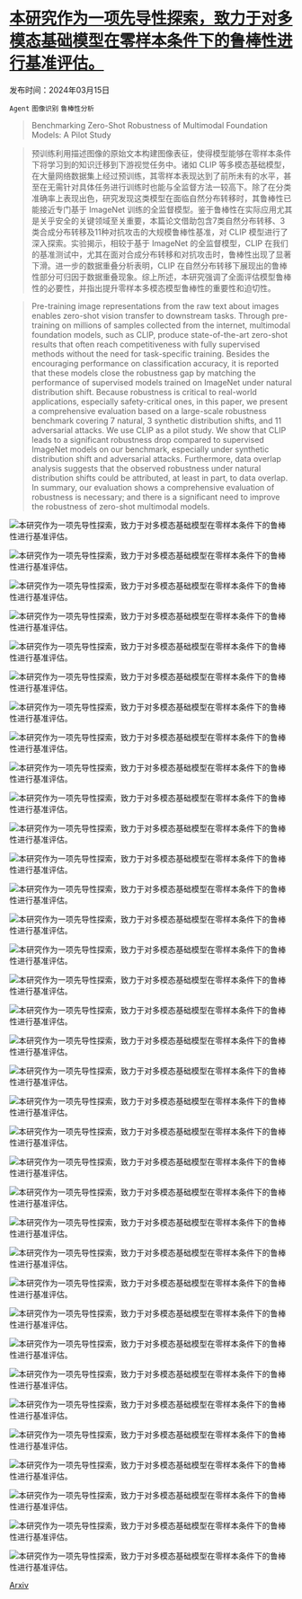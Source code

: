 # [本研究作为一项先导性探索，致力于对多模态基础模型在零样本条件下的鲁棒性进行基准评估。](https://arxiv.org/abs/2403.10499)

发布时间：2024年03月15日

`Agent` `图像识别` `鲁棒性分析`

> Benchmarking Zero-Shot Robustness of Multimodal Foundation Models: A Pilot Study

> 预训练利用描述图像的原始文本构建图像表征，使得模型能够在零样本条件下将学习到的知识迁移到下游视觉任务中。诸如 CLIP 等多模态基础模型，在大量网络数据集上经过预训练，其零样本表现达到了前所未有的水平，甚至在无需针对具体任务进行训练时也能与全监督方法一较高下。除了在分类准确率上表现出色，研究发现这类模型在面临自然分布转移时，其鲁棒性已能接近专门基于 ImageNet 训练的全监督模型。鉴于鲁棒性在实际应用尤其是关乎安全的关键领域至关重要，本篇论文借助包含7类自然分布转移、3类合成分布转移及11种对抗攻击的大规模鲁棒性基准，对 CLIP 模型进行了深入探索。实验揭示，相较于基于 ImageNet 的全监督模型，CLIP 在我们的基准测试中，尤其在面对合成分布转移和对抗攻击时，鲁棒性出现了显著下滑。进一步的数据重叠分析表明，CLIP 在自然分布转移下展现出的鲁棒性部分可归因于数据重叠现象。综上所述，本研究强调了全面评估模型鲁棒性的必要性，并指出提升零样本多模态模型鲁棒性的重要性和迫切性。

> Pre-training image representations from the raw text about images enables zero-shot vision transfer to downstream tasks. Through pre-training on millions of samples collected from the internet, multimodal foundation models, such as CLIP, produce state-of-the-art zero-shot results that often reach competitiveness with fully supervised methods without the need for task-specific training. Besides the encouraging performance on classification accuracy, it is reported that these models close the robustness gap by matching the performance of supervised models trained on ImageNet under natural distribution shift. Because robustness is critical to real-world applications, especially safety-critical ones, in this paper, we present a comprehensive evaluation based on a large-scale robustness benchmark covering 7 natural, 3 synthetic distribution shifts, and 11 adversarial attacks. We use CLIP as a pilot study. We show that CLIP leads to a significant robustness drop compared to supervised ImageNet models on our benchmark, especially under synthetic distribution shift and adversarial attacks. Furthermore, data overlap analysis suggests that the observed robustness under natural distribution shifts could be attributed, at least in part, to data overlap. In summary, our evaluation shows a comprehensive evaluation of robustness is necessary; and there is a significant need to improve the robustness of zero-shot multimodal models.

![本研究作为一项先导性探索，致力于对多模态基础模型在零样本条件下的鲁棒性进行基准评估。](../../../paper_images/2403.10499/x1.png)

![本研究作为一项先导性探索，致力于对多模态基础模型在零样本条件下的鲁棒性进行基准评估。](../../../paper_images/2403.10499/x2.png)

![本研究作为一项先导性探索，致力于对多模态基础模型在零样本条件下的鲁棒性进行基准评估。](../../../paper_images/2403.10499/x3.png)

![本研究作为一项先导性探索，致力于对多模态基础模型在零样本条件下的鲁棒性进行基准评估。](../../../paper_images/2403.10499/x4.png)

![本研究作为一项先导性探索，致力于对多模态基础模型在零样本条件下的鲁棒性进行基准评估。](../../../paper_images/2403.10499/x5.png)

![本研究作为一项先导性探索，致力于对多模态基础模型在零样本条件下的鲁棒性进行基准评估。](../../../paper_images/2403.10499/x6.png)

![本研究作为一项先导性探索，致力于对多模态基础模型在零样本条件下的鲁棒性进行基准评估。](../../../paper_images/2403.10499/x7.png)

![本研究作为一项先导性探索，致力于对多模态基础模型在零样本条件下的鲁棒性进行基准评估。](../../../paper_images/2403.10499/x3.png)

![本研究作为一项先导性探索，致力于对多模态基础模型在零样本条件下的鲁棒性进行基准评估。](../../../paper_images/2403.10499/x8.png)

![本研究作为一项先导性探索，致力于对多模态基础模型在零样本条件下的鲁棒性进行基准评估。](../../../paper_images/2403.10499/x9.png)

![本研究作为一项先导性探索，致力于对多模态基础模型在零样本条件下的鲁棒性进行基准评估。](../../../paper_images/2403.10499/x10.png)

![本研究作为一项先导性探索，致力于对多模态基础模型在零样本条件下的鲁棒性进行基准评估。](../../../paper_images/2403.10499/x3.png)

![本研究作为一项先导性探索，致力于对多模态基础模型在零样本条件下的鲁棒性进行基准评估。](../../../paper_images/2403.10499/x11.png)

![本研究作为一项先导性探索，致力于对多模态基础模型在零样本条件下的鲁棒性进行基准评估。](../../../paper_images/2403.10499/x12.png)

![本研究作为一项先导性探索，致力于对多模态基础模型在零样本条件下的鲁棒性进行基准评估。](../../../paper_images/2403.10499/x3.png)

![本研究作为一项先导性探索，致力于对多模态基础模型在零样本条件下的鲁棒性进行基准评估。](../../../paper_images/2403.10499/x13.png)

![本研究作为一项先导性探索，致力于对多模态基础模型在零样本条件下的鲁棒性进行基准评估。](../../../paper_images/2403.10499/x14.png)

![本研究作为一项先导性探索，致力于对多模态基础模型在零样本条件下的鲁棒性进行基准评估。](../../../paper_images/2403.10499/x15.png)

![本研究作为一项先导性探索，致力于对多模态基础模型在零样本条件下的鲁棒性进行基准评估。](../../../paper_images/2403.10499/x16.png)

![本研究作为一项先导性探索，致力于对多模态基础模型在零样本条件下的鲁棒性进行基准评估。](../../../paper_images/2403.10499/x17.png)

![本研究作为一项先导性探索，致力于对多模态基础模型在零样本条件下的鲁棒性进行基准评估。](../../../paper_images/2403.10499/x18.png)

![本研究作为一项先导性探索，致力于对多模态基础模型在零样本条件下的鲁棒性进行基准评估。](../../../paper_images/2403.10499/x19.png)

![本研究作为一项先导性探索，致力于对多模态基础模型在零样本条件下的鲁棒性进行基准评估。](../../../paper_images/2403.10499/x20.png)

![本研究作为一项先导性探索，致力于对多模态基础模型在零样本条件下的鲁棒性进行基准评估。](../../../paper_images/2403.10499/x21.png)

![本研究作为一项先导性探索，致力于对多模态基础模型在零样本条件下的鲁棒性进行基准评估。](../../../paper_images/2403.10499/x3.png)

![本研究作为一项先导性探索，致力于对多模态基础模型在零样本条件下的鲁棒性进行基准评估。](../../../paper_images/2403.10499/x22.png)

![本研究作为一项先导性探索，致力于对多模态基础模型在零样本条件下的鲁棒性进行基准评估。](../../../paper_images/2403.10499/x23.png)

![本研究作为一项先导性探索，致力于对多模态基础模型在零样本条件下的鲁棒性进行基准评估。](../../../paper_images/2403.10499/x3.png)

![本研究作为一项先导性探索，致力于对多模态基础模型在零样本条件下的鲁棒性进行基准评估。](../../../paper_images/2403.10499/x24.png)

![本研究作为一项先导性探索，致力于对多模态基础模型在零样本条件下的鲁棒性进行基准评估。](../../../paper_images/2403.10499/x25.png)

![本研究作为一项先导性探索，致力于对多模态基础模型在零样本条件下的鲁棒性进行基准评估。](../../../paper_images/2403.10499/x26.png)

![本研究作为一项先导性探索，致力于对多模态基础模型在零样本条件下的鲁棒性进行基准评估。](../../../paper_images/2403.10499/x27.png)

![本研究作为一项先导性探索，致力于对多模态基础模型在零样本条件下的鲁棒性进行基准评估。](../../../paper_images/2403.10499/x28.png)

![本研究作为一项先导性探索，致力于对多模态基础模型在零样本条件下的鲁棒性进行基准评估。](../../../paper_images/2403.10499/x29.png)

![本研究作为一项先导性探索，致力于对多模态基础模型在零样本条件下的鲁棒性进行基准评估。](../../../paper_images/2403.10499/x30.png)

[Arxiv](https://arxiv.org/abs/2403.10499)